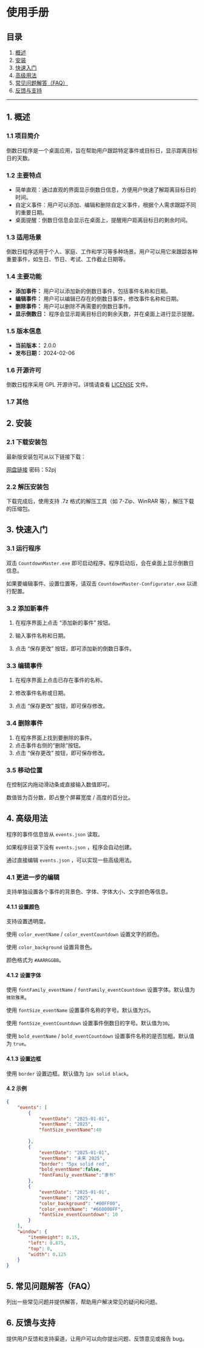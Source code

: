 # 使用手册

## 目录

1. [概述](#1-概述)
2. [安装](#2-安装)
3. [快速入门](#3-快速入门)
4. [高级用法](#4-高级用法)
5. [常见问题解答（FAQ）](#5-常见问题解答faq)
6. [反馈与支持](#6-反馈与支持)

---

## 1. 概述

### 1.1 项目简介

倒数日程序是一个桌面应用，旨在帮助用户跟踪特定事件或目标日，显示距离目标日的天数。

### 1.2 主要特点

- 简单直观：通过直观的界面显示倒数日信息，方便用户快速了解距离目标日的时间。
- 自定义事件：用户可以添加、编辑和删除自定义事件，根据个人需求跟踪不同的重要日期。
- 桌面提醒：倒数日信息会显示在桌面上，提醒用户距离目标日的剩余时间。

### 1.3 适用场景

倒数日程序适用于个人、家庭、工作和学习等多种场景。用户可以用它来跟踪各种重要事件，如生日、节日、考试、工作截止日期等。

### 1.4 主要功能

- **添加事件：** 用户可以添加新的倒数日事件，包括事件名称和日期。
- **编辑事件：** 用户可以编辑已存在的倒数日事件，修改事件名称和日期。
- **删除事件：** 用户可以删除不再需要的倒数日事件。
- **显示倒数日：** 程序会显示距离目标日的剩余天数，并在桌面上进行显示提醒。

### 1.5 版本信息

- **当前版本：** 2.0.0
- **发布日期：** 2024-02-06

### 1.6 开源许可

倒数日程序采用 GPL 开源许可。详情请查看 [LICENSE](链接到你的开源许可文件) 文件。

### 1.7 其他





## 2. 安装

### 2.1 下载安装包

最新版安装包可从以下链接下载：

[网盘链接](https://wwb.lanzoul.com/b00s6karc) 密码：52pj

### 2.2 解压安装包

下载完成后，使用支持 .7z 格式的解压工具（如 7-Zip、WinRAR 等），解压下载的压缩包。

## 3. 快速入门

### 3.1 运行程序 

双击 `CountdownMaster.exe` 即可启动程序。程序启动后，会在桌面上显示倒数日信息。

如果要编辑事件、设置位置等，请双击 `CountdownMaster-Configurator.exe` 以进行配置。

### 3.2 添加新事件 

1. 在程序界面上点击 “添加新的事件” 按钮。 

2. 输入事件名称和日期。 

3. 点击 “保存更改” 按钮，即可添加新的倒数日事件。

### 3.3 编辑事件 

1. 在程序界面上点击已存在事件的名称。 

2. 修改事件名称或日期。 

3. 点击 “保存更改” 按钮，即可保存修改。 

### 3.4 删除事件 

1. 在程序界面上找到要删除的事件。 
2. 点击事件右侧的“删除”按钮。 
3. 点击 “保存更改” 按钮，即可保存修改。 

### 3.5 移动位置

在控制区内拖动滑动条或直接输入数值即可。

数值皆为百分数，即占整个屏幕宽度 / 高度的百分比。

## 4. 高级用法

程序的事件信息皆从 `events.json` 读取。

如果程序目录下没有 `events.json` ，程序会自动创建。

通过直接编辑 `events.json` ，可以实现一些高级用法。

### 4.1 更进一步的编辑

支持单独设置各个事件的背景色、字体、字体大小、文字颜色等信息。

#### 4.1.1 设置颜色

支持设置透明度。

使用 `color_eventName` / `color_eventCountdown` 设置文字的颜色。

使用 `color_background` 设置背景色。

颜色格式为 `#AARRGGBB`。

#### 4.1.2 设置字体

使用 `fontFamily_eventName` / `fontFamily_eventCountdown` 设置字体。默认值为 `微软雅黑`。

使用 `fontSize_eventName` 设置事件名称的字号。默认值为`25`。

使用 `fontSize_eventCountdown` 设置事件倒数日的字号。默认值为`30`。

使用 `bold_eventName` / `bold_eventCountdown` 设置事件名称的是否加粗。默认值为 `true`。

#### 4.1.3 设置边框

使用 `border` 设置边框。默认值为 `1px solid black`。

#### 4.2 示例

```json
{
    "events": [
        {
            "eventDate": "2025-01-01",
            "eventName": "2025",
            "fontSize_eventName":40
            
        },
        {
            "eventDate": "2025-01-01",
            "eventName": "未来 2025",
            "border": "5px solid red",
            "bold_eventName":false,
            "fontFamily_eventName":"隶书"
        },
        {
            "eventDate": "2025-01-01",
            "eventName": "2025",
            "color_background": "#00FF00",
            "color_eventName": "#660000FF",
            "fontSize_eventCountdown": 10
        }
    ],
    "window": {
        "itemHeight": 0.15,
        "left": 0.875,
        "top": 0,
        "width": 0.125
    }
}
```

## 5. 常见问题解答（FAQ）

列出一些常见问题并提供解答，帮助用户解决常见的疑问和问题。

## 6. 反馈与支持

提供用户反馈和支持渠道，让用户可以向你提出问题、反馈意见或报告 bug。

